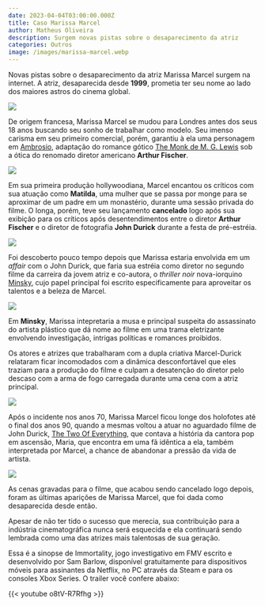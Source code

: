 ```yaml
---
date: 2023-04-04T03:00:00.000Z
title: Caso Marissa Marcel
author: Matheus Oliveira
description: Surgem novas pistas sobre o desaparecimento da atriz
categories: Outros
image: /images/marissa-marcel.webp
---
```

Novas pistas sobre o desaparecimento da atriz Marissa Marcel surgem na internet. A atriz, desaparecida desde **1999**, prometia ter seu nome ao lado dos maiores astros do cinema global.

![](/images/marissa-interview.webp)

De origem francesa, Marissa Marcel se mudou para Londres antes dos seus 18 anos buscando seu sonho de trabalhar como modelo. Seu imenso carisma em seu primeiro comercial, porém, garantiu à ela uma personagem em [Ambrosio](https://www.imdb.com/title/tt15173592/), adaptação do romance gótico [The Monk de M. G. Lewis](https://www.amazon.com.br/Monk-Matthew-Lewis/dp/0198704453) sob a ótica do renomado diretor americano **Arthur Fischer**.

![](/images/marissa-ambrosio-3.webp)

Em sua primeira produção hollywoodiana, Marcel encantou os críticos com sua atuação como **Matilda**, uma mulher que se passa por monge para se aproximar de um padre em um monastério, durante uma sessão privada do filme. O longa, porém, teve seu lançamento **cancelado** logo após sua exibição para os críticos após desentendimentos entre o diretor **Arthur Fischer** e o diretor de fotografia **John Durick** durante a festa de pré-estréia.

![](/images/marissa-ambrosio-2.webp)

Foi descoberto pouco tempo depois que Marissa estaria envolvida em um *affair* com o John Durick, que faria sua estréia como diretor no segundo filme da carreira da jovem atriz e co-autora, o *thriller noir* nova-iorquino [Minsky](https://www.imdb.com/title/tt15251038/), cujo papel principal foi escrito especificamente para aproveitar os talentos e a beleza de Marcel.

![](/images/marissa-minsky-2.webp)

Em **Minsky**, Marissa intepretaria a musa e principal suspeita do assassinato do artista plástico que dá nome ao filme em uma trama eletrizante envolvendo investigação, intrigas políticas e romances proibidos.

Os atores e atrizes que trabalharam com a dupla criativa Marcel-Durick relataram ficar incomodados com a dinâmica desconfortável que eles traziam para a produção do filme e culpam a desatenção do diretor pelo descaso com a arma de fogo carregada durante uma cena com a atriz principal.

![](/images/marissa-minsky-3.webp)

Após o incidente nos anos 70, Marissa Marcel ficou longe dos holofotes até o final dos anos 90, quando a mesmas voltou a atuar no aguardado filme de John Durick, [The Two Of Everything](https://www.imdb.com/title/tt15471536/), que contava a história da cantora pop em ascensão, Maria, que encontra em uma fã idêntica a ela, também interpretada por Marcel, a chance de abandonar a pressão da vida de artista. 

![](/images/marissa-toe-2.webp)

As cenas gravadas para o filme, que acabou sendo cancelado logo depois, foram as últimas aparições de Marissa Marcel, que foi dada como desaparecida desde então.

Apesar de não ter tido o sucesso que merecia, sua contribuição para a indústria cinematográfica nunca será esquecida e ela continuará sendo lembrada como uma das atrizes mais talentosas de sua geração.

Essa é a sinopse de Immortality, jogo investigativo em FMV escrito e desenvolvido por Sam Barlow, disponível gratuitamente para dispositivos móveis para assinantes da Netflix, no PC através da Steam e para os consoles Xbox Series. O trailer você confere abaixo:

{{< youtube o8tV-R7Rfhg >}}